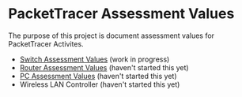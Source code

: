 # PacketTracer Assessment Values
The purpose of this project is document assessment values for PacketTracer Activites. 

* [Switch Assessment Values](/Switch_Value_Guide.md) (work in progress)
* [Router Assessment Values](/Router_Value_Guide.md) (haven't started this yet)
* [PC Assessment Values](/PC_Value_Guide.md) (haven't started this yet)
* Wireless LAN Controller (haven't started this yet)
